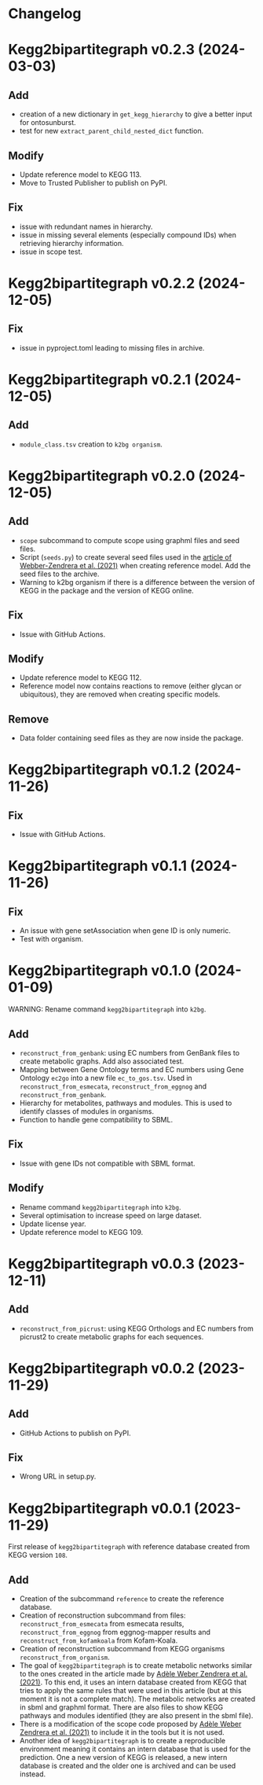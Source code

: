 # Changelog

# Kegg2bipartitegraph v0.2.3 (2024-03-03)

## Add

* creation of a new dictionary in `get_kegg_hierarchy` to give a better input for ontosunburst.
* test for new `extract_parent_child_nested_dict` function.

## Modify

* Update reference model to KEGG 113.
* Move to Trusted Publisher to publish on PyPI.

## Fix

* issue with redundant names in hierarchy.
* issue in missing several elements (especially compound IDs) when retrieving hierarchy information.
* issue in scope test.

# Kegg2bipartitegraph v0.2.2 (2024-12-05)

## Fix

* issue in pyproject.toml leading to missing files in archive.

# Kegg2bipartitegraph v0.2.1 (2024-12-05)

## Add

* `module_class.tsv` creation to `k2bg organism`.

# Kegg2bipartitegraph v0.2.0 (2024-12-05)

## Add

* `scope` subcommand to compute scope using graphml files and seed files.
* Script (`seeds.py`) to create several seed files used in the [article of Webber-Zendrera et al. (2021)](https://doi.org/10.1038/s41598-021-91486-8) when creating reference model. Add the seed files to the archive.
* Warning to k2bg organism if there is a difference between the version of KEGG in the package and the version of KEGG online.

## Fix

* Issue with GitHub Actions.

## Modify

* Update reference model to KEGG 112.
* Reference model now contains reactions to remove (either glycan or ubiquitous), they are removed when creating specific models.

## Remove

* Data folder containing seed files as they are now inside the package.

# Kegg2bipartitegraph v0.1.2 (2024-11-26)

## Fix

* Issue with GitHub Actions.

# Kegg2bipartitegraph v0.1.1 (2024-11-26)

## Fix

* An issue with gene setAssociation when gene ID is only numeric.
* Test with organism.

# Kegg2bipartitegraph v0.1.0 (2024-01-09)

WARNING: Rename command `kegg2bipartitegraph` into `k2bg`.

## Add

* `reconstruct_from_genbank`: using EC numbers from GenBank files to create metabolic graphs. Add also associated test.
* Mapping between Gene Ontology terms and EC numbers using Gene Ontology `ec2go` into a new file `ec_to_gos.tsv`. Used in `reconstruct_from_esmecata`, `reconstruct_from_eggnog` and `reconstruct_from_genbank`.
* Hierarchy for metabolites, pathways and modules. This is used to identify classes of modules in organisms.
* Function to handle gene compatibility to SBML.

## Fix

* Issue with gene IDs not compatible with SBML format.

## Modify

* Rename command `kegg2bipartitegraph` into `k2bg`.
* Several optimisation to increase speed on large dataset.
* Update license year.
* Update reference model to KEGG 109.

# Kegg2bipartitegraph v0.0.3 (2023-12-11)

## Add

* `reconstruct_from_picrust`: using KEGG Orthologs and EC numbers from picrust2 to create metabolic graphs for each sequences.

# Kegg2bipartitegraph v0.0.2 (2023-11-29)

## Add

* GitHub Actions to publish on PyPI.

## Fix

* Wrong URL in setup.py.

# Kegg2bipartitegraph v0.0.1 (2023-11-29)

First release of `kegg2bipartitegraph` with reference database created from KEGG version `108`.

## Add

* Creation of the subcommand `reference` to create the reference database.
* Creation of reconstruction subcommand from files: `reconstruct_from_esmecata` from esmecata results, `reconstruct_from_eggnog` from eggnog-mapper results and `reconstruct_from_kofamkoala` from Kofam-Koala.
* Creation of reconstruction subcommand from KEGG organisms `reconstruct_from_organism`.
* The goal of `kegg2bipartitegraph` is to create metabolic networks similar to the ones created in the article made by [Adèle Weber Zendrera et al. (2021)](https://www.nature.com/articles/s41598-021-91486-8). To this end, it uses an intern database created from KEGG that tries to apply the same rules that were used in this article (but at this moment it is not a complete match). The metabolic networks are created in sbml and graphml format. There are also files to show KEGG pathways and modules identified (they are also present in the sbml file).
* There is a modification of the scope code proposed by [Adèle Weber Zendrera et al. (2021)](https://www.nature.com/articles/s41598-021-91486-8) to include it in the tools but it is not used.
* Another idea of `kegg2bipartitegraph` is to create a reproducible environment meaning it contains an intern database that is used for the prediction. One a new version of KEGG is released, a new intern database is created and the older one is archived and can be used instead.